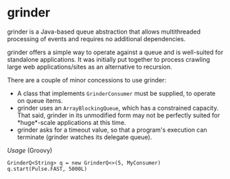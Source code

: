 grinder
=======

grinder is a Java-based queue abstraction that allows multithreaded processing of events and requires no additional dependencies.

grinder offers a simple way to operate against a queue and is well-suited for standalone applications. It was initially put together to process crawling large web applications/sites as an alternative to recursion. 

There are a couple of minor concessions to use grinder:
<ul>
<li>A class that implements <code>GrinderConsumer</code> must be supplied, to operate on queue items.</li>
<li>grinder uses an <code>ArrayBlockingQueue</code>, which has a constrained capacity.  That said, grinder in its unmodified form may not be perfectly suited for *huge*-scale applications at this time.</li>
<li>grinder asks for a timeout value, so that a program's execution can terminate (grinder watches its delegate queue).</li>
</ul>

*Usage* (Groovy)
```
GrinderQ<String> q = new GrinderQ<>(5, MyConsumer)
q.start(Pulse.FAST, 5000L)
```
